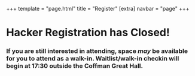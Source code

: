 +++
template = "page.html"
title = "Register"
[extra]
navbar = "page"
+++

# Hacker Registration has Closed!

### If you are still interested in attending, space *may* be available for you to attend as a walk-in. Waitlist/walk-in checkin will begin at 17:30 outside the Coffman Great Hall.